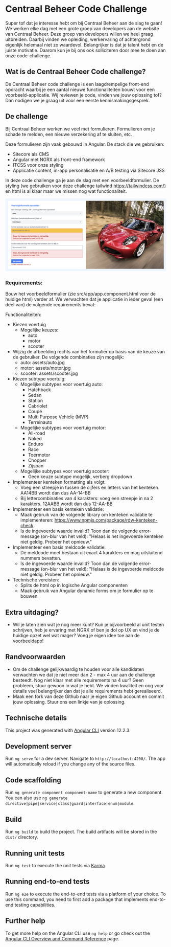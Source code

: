 # Centraal Beheer Code Challenge

Super tof dat je interesse hebt om bij Centraal Beheer aan de slag te gaan! We werken elke dag met een grote groep van developers aan de website van Centraal Beheer. Deze groep van developers willen we heel graag uitbreiden. Daarbij vinden we opleiding, werkervaring of achtergrond eigenlijk helemaal niet zo waardevol. Belangrijker is dat je talent hebt en de juiste motivatie. Daarom kun je bij ons ook solliciteren door mee te doen aan onze code-challenge. 

## Wat is de Centraal Beheer Code challenge?
De Centraal Beheer code challenge is een laagdrempelige front-end opdracht waarbij je een aantal nieuwe functionaliteiten bouwt voor een voorbeeld-applicatie. Wij reviewen je code, vinden we jouw oplossing tof? Dan nodigen we je graag uit voor een eerste kennismakingsgesprek.

## De challenge
Bij Centraal Beheer werken we veel met formulieren. Formulieren om je schade te melden, een nieuwe verzekering af te sluiten, etc.

Deze formulieren zijn vaak gebouwd in Angular. De stack die we gebruiken:
- Sitecore als CMS
- Angular met NGRX als front-end framework
- ITCSS voor onze styling
- Applicatie content, in-app personalisatie en A/B testing via Sitecore JSS

In deze code challenge ga je aan de slag met een voorbeeldformulier. De styling (we gebruiken voor deze challenge tailwind https://tailwindcss.com/) en html is al klaar maar we missen nog wat functionaliteit.

![Screenshot](screenshot.png)

### Requirements:
Bouw het voorbeeldformulier (zie src/app/app.component.html voor de huidige html) verder af. We verwachten dat je applicatie in ieder geval (een deel van) de volgende requirements bevat:

Functionaliteiten:
- Kiezen voertuig
    - Mogelijke keuzes:
        - auto
        - motor
        - scooter
- Wijzig de afbeelding rechts van het formulier op basis van de keuze van de gebruiker. De volgende combinaties zijn mogelijk:
    - auto: assets/auto.jpg
    - motor: assets/motor.jpg
    - scooter: assets/scooter.jpg     
- Kiezen subtype voertuig:
    - Mogelijke subtypes voor voertuig auto:
        - Hatchback
        - Sedan
        - Station
        - Cabriolet
        - Coupé
        - Multi Purpose Vehicle (MVP)
        - Terreinauto
    - Mogelijke subtypes voor voertuig motor:
        - All-road
        - Naked
        - Enduro
        - Race
        - Toermotor
        - Chopper
        - Zijspan
    - Mogelijke subtypes voor voertuig scooter:
        - Geen keuze subtype mogelijk, verberg dropdown
- Implementeer kenteken formatting als volgt:
    - Voeg een streepje in tussen de cijfers en letters van het kenteken. AA14BB wordt dan dus AA-14-BB
    - Bij lettercombinaties van 4 karakters: voeg een streepje in na 2 karakters. 12AABB wordt dan dus 12-AA-BB
- Implementeer een basis kenteken validatie:
    - Maak gebruik van de volgende library om kenteken validatie te implementeren: https://www.npmjs.com/package/rdw-kenteken-check
    - Is de ingevoerde waarde invalid? Toon dan de volgende error-message (on-blur van het veld): "Helaas is het ingevoerde kenteken niet geldig. Probeer het opnieuw." 
- Implementeer een basis meldcode validatie:
    - De meldcode moet bestaan uit exact 4 karakters en mag uitsluitend nummers bevatten. 
    - Is de ingevoerde waarde invalid? Toon dan de volgende error-message (on-blur van het veld): "Helaas is de ingevoerde meldcode niet geldig. Probeer het opnieuw." 
- Technische vereisten:
    - Splits de html op in logische Angular componenten
    - Maak gebruik van Angular dynamic forms om je formulier op te bouwen
    
## Extra uitdaging?
- Wil je laten zien wat je nog meer kunt? Kun je bijvoorbeeld al unit testen schrijven, heb je ervaring met NGRX of ben je dol op UX en vind je de huidige opzet wel wat mager? Voeg je eigen idee toe aan de voorbeeldapp!

## Randvoorwaarden
- Om de challenge gelijkwaardig te houden voor alle kandidaten verwachten we dat je niet meer dan 2 - max 4 uur aan de challenge besteedt. Nog niet klaar met alle requirements na 4 uur? Geen probleem, stuur gewoon in wat je hebt. We vinden kwaliteit en oog voor details veel belangrijker dan dat je alle requirements hebt gerealiseerd.
- Maak een fork van deze Github naar je eigen Github account en commit jouw oplossing. Stuur ons een linkje van je oplossing.

## Technische details

This project was generated with [Angular CLI](https://github.com/angular/angular-cli) version 12.2.3.

## Development server

Run `ng serve` for a dev server. Navigate to `http://localhost:4200/`. The app will automatically reload if you change any of the source files.

## Code scaffolding

Run `ng generate component component-name` to generate a new component. You can also use `ng generate directive|pipe|service|class|guard|interface|enum|module`.

## Build

Run `ng build` to build the project. The build artifacts will be stored in the `dist/` directory.

## Running unit tests

Run `ng test` to execute the unit tests via [Karma](https://karma-runner.github.io).

## Running end-to-end tests

Run `ng e2e` to execute the end-to-end tests via a platform of your choice. To use this command, you need to first add a package that implements end-to-end testing capabilities.

## Further help

To get more help on the Angular CLI use `ng help` or go check out the [Angular CLI Overview and Command Reference](https://angular.io/cli) page.
